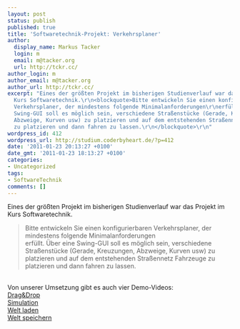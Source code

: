 ```yaml
---
layout: post
status: publish
published: true
title: 'Softwaretechnik-Projekt: Verkehrsplaner'
author:
  display_name: Markus Tacker
  login: m
  email: m@tacker.org
  url: http://tckr.cc/
author_login: m
author_email: m@tacker.org
author_url: http://tckr.cc/
excerpt: "Eines der größten Projekt im bisherigen Studienverlauf war das Projekt im
  Kurs Softwaretechnik.\r\n<blockquote>Bitte entwickeln Sie einen konfigurierbaren
  Verkehrsplaner, der mindestens folgende Minimalanforderungen\r\nerfüllt. Über eine
  Swing-GUI soll es möglich sein, verschiedene Straßenstücke (Gerade, Kreuzungen,
  Abzweige, Kurven usw) zu platzieren und auf dem entstehenden Straßennetz Fahrzeuge
  zu platzieren und dann fahren zu lassen.\r\n</blockquote>\r\n"
wordpress_id: 412
wordpress_url: http://studium.coderbyheart.de/?p=412
date: '2011-01-23 20:13:27 +0100'
date_gmt: '2011-01-23 18:13:27 +0100'
categories:
- Uncategorized
tags:
- SoftwareTechnik
comments: []
---
```

<p>Eines der größten Projekt im bisherigen Studienverlauf war das Projekt im Kurs Softwaretechnik.</p>
<blockquote><p>Bitte entwickeln Sie einen konfigurierbaren Verkehrsplaner, der mindestens folgende Minimalanforderungen<br />
erfüllt. Über eine Swing-GUI soll es möglich sein, verschiedene Straßenstücke (Gerade, Kreuzungen, Abzweige, Kurven usw) zu platzieren und auf dem entstehenden Straßennetz Fahrzeuge zu platzieren und dann fahren zu lassen.
</p></blockquote>
<p><a id="more"></a><a id="more-412"></a><br />
Von unserer Umsetzung gibt es auch vier Demo-Videos:<br />
<a href="http://studium.coderbyheart.de/wp-content/uploads/2011/01/swt-videos/Drag_Drop.swf" rel="flash[ar=4/3]">Drag&amp;Drop</a><br />
<a href="http://studium.coderbyheart.de/wp-content/uploads/2011/01/swt-videos/Simulation.swf" rel="flash[ar=4/3]">Simulation</a><br />
<a href="http://studium.coderbyheart.de/wp-content/uploads/2011/01/swt-videos/Welt_laden.swf" rel="flash[ar=4/3]">Welt laden</a><br />
<a href="http://studium.coderbyheart.de/wp-content/uploads/2011/01/swt-videos/Welt_speichern.swf" rel="flash[ar=4/3]">Welt speichern</a></p>
